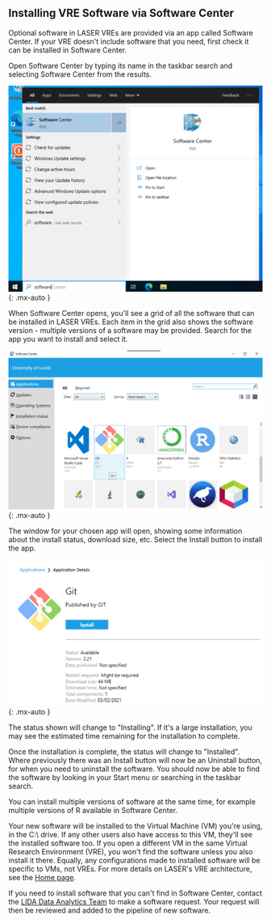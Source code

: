 ## Installing VRE Software via Software Center

Optional software in LASER VREs are provided via an app called Software Center. If your VRE doesn't include software that you need, first check it can be installed in Software Center.

Open Software Center by typing its name in the taskbar search and selecting Software Center from the results.

![](./images/install_software/01_open_sccm.PNG)
{: .mx-auto }

When Software Center opens, you'll see a grid of all the software that can be installed in LASER VREs. Each item in the grid also shows the software version - multiple versions of a software may be provided. Search for the app you want to install and select it.

![](./images/install_software/02_find_app.PNG)
{: .mx-auto }

The window for your chosen app will open, showing some information about the install status, download size, etc. Select the Install button to install the app.

![](./images/install_software/03_app_pane.PNG)
{: .mx-auto }

The status shown will change to "Installing". If it's a large installation, you may see the estimated time remaining for the installation to complete.

Once the installation is complete, the status will change to "Installed". Where previously there was an Install button will now be an Uninstall button, for when you need to uninstall the software. You should now be able to find the software by looking in your Start menu or searching in the taskbar search.

You can install multiple versions of software at the same time, for example multiple versions of R available in Software Center.

Your new software will be installed to the Virtual Machine (VM) you're using, in the C:\ drive. If any other users also have access to this VM, they'll see the installed software too. If you open a different VM in the same Virtual Research Environment (VRE), you won't find the software unless you also install it there. Equally, any configurations made to installed software will be specific to VMs, not VREs. For more details on LASER's VRE architecture, see the [Home page](index.html).

If you need to install software that you can't find in Software Center, contact the [LIDA Data Analytics Team](mailto:ircdst@leeds.ac.uk) to make a software request. Your request will then be reviewed and added to the pipeline of new software.
